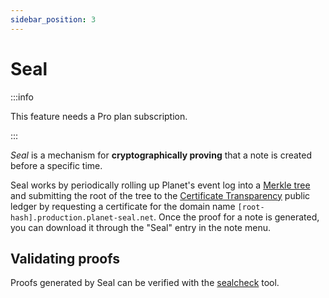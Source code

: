 ```yaml
---
sidebar_position: 3
---
```


# Seal

:::info

This feature needs a Pro plan subscription.

:::

*Seal* is a mechanism for **cryptographically proving** that a note is created before a specific time.

Seal works by periodically rolling up Planet's event log into a [Merkle tree](https://en.wikipedia.org/wiki/Merkle_tree) and submitting the root of the tree to the [Certificate Transparency](https://certificate.transparency.dev/) public ledger by requesting a certificate for the domain name `[root-hash].production.planet-seal.net`. Once the proof for a note is generated, you can download it through the "Seal" entry in the note menu.

## Validating proofs

Proofs generated by Seal can be verified with the [sealcheck](https://github.com/BlueLogicLabs/sealcheck) tool.
